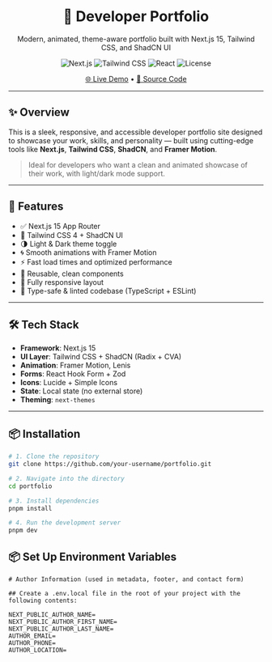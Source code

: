 <h1 align="center">🎨 Developer Portfolio</h1>
<p align="center">Modern, animated, theme-aware portfolio built with Next.js 15, Tailwind CSS, and ShadCN UI</p>

<p align="center">
  <img alt="Next.js" src="https://img.shields.io/badge/Next.js-15-000?logo=nextdotjs" />
  <img alt="Tailwind CSS" src="https://img.shields.io/badge/TailwindCSS-4-06B6D4?logo=tailwindcss" />
  <img alt="React" src="https://img.shields.io/badge/React-19-61DAFB?logo=react" />
  <img alt="License" src="https://img.shields.io/github/license/your-username/portfolio" />
</p>

<p align="center">
  <a href="https://your-portfolio-site.com" target="_blank">🌐 Live Demo</a> •
  <a href="https://github.com/your-username/portfolio" target="_blank">📁 Source Code</a>
</p>

---

## ✨ Overview

This is a sleek, responsive, and accessible developer portfolio site designed to showcase your work, skills, and personality — built using cutting-edge tools like **Next.js**, **Tailwind CSS**, **ShadCN**, and **Framer Motion**.

> Ideal for developers who want a clean and animated showcase of their work, with light/dark mode support.

---

## 🚀 Features

- ✅ Next.js 15 App Router
- 🎨 Tailwind CSS 4 + ShadCN UI
- 🌗 Light & Dark theme toggle
- 🌀 Smooth animations with Framer Motion
- ⚡ Fast load times and optimized performance
- 🔁 Reusable, clean components
- 📱 Fully responsive layout
- 🧪 Type-safe & linted codebase (TypeScript + ESLint)

---

## 🛠️ Tech Stack

- **Framework**: Next.js 15
- **UI Layer**: Tailwind CSS + ShadCN (Radix + CVA)
- **Animation**: Framer Motion, Lenis
- **Forms**: React Hook Form + Zod
- **Icons**: Lucide + Simple Icons
- **State**: Local state (no external store)
- **Theming**: `next-themes`

---

## 📦 Installation

```bash
# 1. Clone the repository
git clone https://github.com/your-username/portfolio.git

# 2. Navigate into the directory
cd portfolio

# 3. Install dependencies
pnpm install

# 4. Run the development server
pnpm dev
```

## 📦 Set Up Environment Variables

```
# Author Information (used in metadata, footer, and contact form)

## Create a .env.local file in the root of your project with the following contents:

NEXT_PUBLIC_AUTHOR_NAME=
NEXT_PUBLIC_AUTHOR_FIRST_NAME=
NEXT_PUBLIC_AUTHOR_LAST_NAME=
AUTHOR_EMAIL=
AUTHOR_PHONE=
AUTHOR_LOCATION=
```
